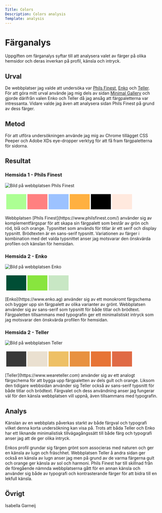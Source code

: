 ```yaml
---
Title: Colors
Description: Colors analysis
Template: analysis
---
```


# Färganalys

Uppgiften om färganalys syftar till att analysera valet av färger på olika hemsidor och deras inverkan på profil, känsla och intryck.

## Urval
De webbplatser jag valde att undersöka var [Phils Finest](https://www.philsfinest.com/), [Enko](https://www.enko.ag) och [Teller](https://www.weareteller.com). För att göra mitt urval använde jag mig dels av sidan [Minimal Gallery](https://minimal.gallery/) och gjorde därifrån valen Enko och Teller då jag ansåg att färgpaletterna var intressanta. Vidare valde jag även att analysera sidan Phils Finest på grund av dess färger. 

## Metod

För att utföra undersökningen använde jag mig av Chrome tillägget CSS Peeper och Adobe XDs eye-dropper verktyg för att få fram färgpaletterna för sidorna.  

## Resultat

### Hemsida 1 - Phils Finest
![Bild på webbplatsen Phils Finest](%base_url%/image/philsfinest.png)

<table style="border-spacing: 4px; border-collapse: separate">
    <tr>
        <td style="height: 50px; width: 50px; background-color: #acff93">
        <td style="height: 50px; width: 50px; background-color: #FF8080">
        <td style="height: 50px; width: 50px; background-color: #9CC2FF">
        <td style="height: 50px; width: 50px; background-color: #FFB040">
        <td style="height: 50px; width: 50px; background-color: #000000">
        <td style="height: 50px; width: 50px; background-color: #ffe9de">
    </tr>
</table>
Webbplatsen [Phils Finest](https://www.philsfinest.com/) använder sig av komplementfärgspar för att skapa sin färgpalett som består av grön och röd, blå och orange. Typsnittet som används för titlar är ett serif och display typsnitt. Brödtexten är en sans-serif typsnitt. Variationen av färger i kombination med det valda typsnittet anser jag motsvarar den önskvärda profilen och känslan för hemsidan.

### Hemsida 2 - Enko

![Bild på webbplatsen Enko](%base_url%/image/enko.png)

<table style="border-spacing: 4px; border-collapse: separate">
    <tr>
        <td style="height: 50px; width: 50px; background-color: #004e35">
        <td style="height: 50px; width: 50px; background-color: #88e53e">
        <td style="height: 50px; width: 50px; background-color: #C8E7C4">
    </tr>
</table>
[Enko](https://www.enko.ag) använder sig av ett monokromt färgschema och bygger upp sin färgpalett av olika varianter av grönt. Webbplatsen använder sig av sans-serif som typsnitt för både titlar och brödtext. Färgpaletten tillsammans med typografin ger ett minimalistiskt intryck som jag motsvarar den önskvärda profilen för hemsidan.

### Hemsida 2 - Teller

![Bild på webbplatsen Teller](%base_url%/image/Teller.png)

<table style="border-spacing: 4px; border-collapse: separate">
    <tr>
        <td style="height: 50px; width: 50px; background-color: #383838">
        <td style="height: 50px; width: 50px; background-color: #EAE0D0">
        <td style="height: 50px; width: 50px; background-color: #EEC065">
        <td style="height: 50px; width: 50px; background-color: #E89140">
        <td style="height: 50px; width: 50px; background-color: #E77435">
        <td style="height: 50px; width: 50px; background-color: #E06A45">
    </tr>
</table>
[Teller](https://www.weareteller.com) använder sig av ett analogt färgschema för att bygga upp färgpaletten av dels gult och orange. Liksom den tidigare webbsidan använder sig Teller också av sans-serif typsnitt för både titlar och brödtext. Färgvalet och dess användning anser jag fungerar väl för den känsla webbplatsen vill uppnå, även tillsammans med typografin. 

## Analys

Känslan av en webbplats påverkas starkt av både färgval och typografi vilket denna korta undersökning kan visa på. Trots att båda Teller och Enko har ett liknande minimalistisk tillvägagångssätt till både färg och typografi anser jag att de ger olika intryck. 

Enkos profil grundar sig färgen grönt som associeras med naturen och ger en känsla av lugn och fräschhet. Webbplatsen Teller å andra sidan ger också en känsla av lugn anser jag men på grund av de varma färgerna gult och orange ger känsla av sol och harmoni. Phils Finest har till skillnad från de föregående nämnda webbplatserna gått för en annan känsla och använder sig både av typografi och kontrasterande färger för att bidra till en lekfull känsla.

## Övrigt

Isabella Garneij
